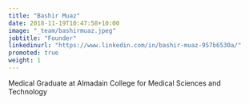 ```yaml
---
title: "Bashir Muaz"
date: 2018-11-19T10:47:58+10:00
image: "_team/bashirmuaz.jpeg"
jobtitle: "Founder"
linkedinurl: "https://www.linkedin.com/in/bashir-muaz-957b6530a/"
promoted: true
weight: 1
---
```


Medical Graduate at Almadain College for Medical Sciences and Technology
